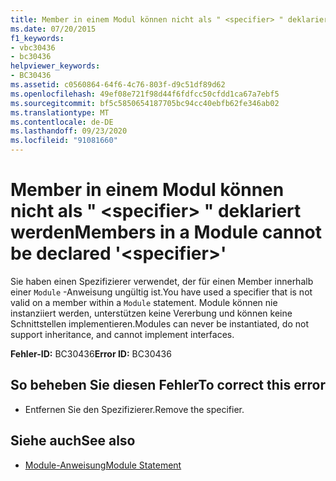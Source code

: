 ```yaml
---
title: Member in einem Modul können nicht als " <specifier> " deklariert werden
ms.date: 07/20/2015
f1_keywords:
- vbc30436
- bc30436
helpviewer_keywords:
- BC30436
ms.assetid: c0560864-64f6-4c76-803f-d9c51df89d62
ms.openlocfilehash: 49ef08e721f98d44f6fdfcc50cfdd1ca67a7ebf5
ms.sourcegitcommit: bf5c5850654187705bc94cc40ebfb62fe346ab02
ms.translationtype: MT
ms.contentlocale: de-DE
ms.lasthandoff: 09/23/2020
ms.locfileid: "91081660"
---
```

# <a name="members-in-a-module-cannot-be-declared-specifier"></a><span data-ttu-id="0cc2a-102">Member in einem Modul können nicht als " \<specifier> " deklariert werden</span><span class="sxs-lookup"><span data-stu-id="0cc2a-102">Members in a Module cannot be declared '\<specifier>'</span></span>

<span data-ttu-id="0cc2a-103">Sie haben einen Spezifizierer verwendet, der für einen Member innerhalb einer `Module` -Anweisung ungültig ist.</span><span class="sxs-lookup"><span data-stu-id="0cc2a-103">You have used a specifier that is not valid on a member within a `Module` statement.</span></span> <span data-ttu-id="0cc2a-104">Module können nie instanziiert werden, unterstützen keine Vererbung und können keine Schnittstellen implementieren.</span><span class="sxs-lookup"><span data-stu-id="0cc2a-104">Modules can never be instantiated, do not support inheritance, and cannot implement interfaces.</span></span>  
  
 <span data-ttu-id="0cc2a-105">**Fehler-ID:** BC30436</span><span class="sxs-lookup"><span data-stu-id="0cc2a-105">**Error ID:** BC30436</span></span>  
  
## <a name="to-correct-this-error"></a><span data-ttu-id="0cc2a-106">So beheben Sie diesen Fehler</span><span class="sxs-lookup"><span data-stu-id="0cc2a-106">To correct this error</span></span>  
  
- <span data-ttu-id="0cc2a-107">Entfernen Sie den Spezifizierer.</span><span class="sxs-lookup"><span data-stu-id="0cc2a-107">Remove the specifier.</span></span>  
  
## <a name="see-also"></a><span data-ttu-id="0cc2a-108">Siehe auch</span><span class="sxs-lookup"><span data-stu-id="0cc2a-108">See also</span></span>

- [<span data-ttu-id="0cc2a-109">Module-Anweisung</span><span class="sxs-lookup"><span data-stu-id="0cc2a-109">Module Statement</span></span>](../language-reference/statements/module-statement.md)
